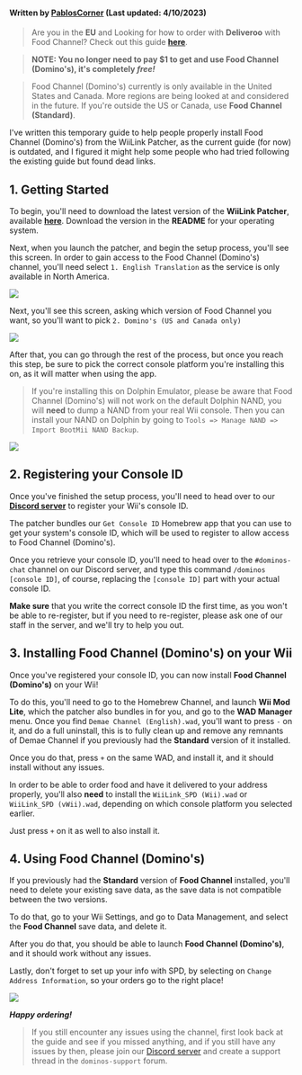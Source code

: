 #### Written by [PablosCorner](https://github.com/PablosCorner) (Last updated: 4/10/2023)

> Are you in the **EU** and Looking for how to order with **Deliveroo** with Food Channel? Check out this guide [**here**](deliveroo).

> **NOTE: You no longer need to pay $1 to get and use Food Channel (Domino's), it's completely *free!***

> Food Channel (Domino's) currently is only available in the United States and Canada. More regions are being looked at and considered in the future. If you're outside the US or Canada, use **Food Channel (Standard)**.

I've written this temporary guide to help people properly install Food Channel (Domino's) from the WiiLink Patcher, as the current guide (for now) is outdated, and I figured it might help some people who had tried following the existing guide but found dead links.

## 1. Getting Started
To begin, you'll need to download the latest version of the **WiiLink Patcher**, available [**here**](https://github.com/WiiLink24/WiiLink24-Patcher/tree/csharp-ver). Download the version in the **README** for your operating system.

Next, when you launch the patcher, and begin the setup process, you'll see this screen. In order to gain access to the Food Channel (Domino's) channel, you'll need select `1. English Translation` as the service is only available in North America.

![](https://i.imgur.com/wfSKwFc.png)

Next, you'll see this screen, asking which version of Food Channel you want, so you'll want to pick `2. Domino's (US and Canada only)`

![](https://i.imgur.com/xZfUCZv.png)

After that, you can go through the rest of the process, but once you reach this step, be sure to pick the correct console platform you're installing this on, as it will matter when using the app.

> If you're installing this on Dolphin Emulator, please be aware that Food Channel (Domino's) will not work on the default Dolphin NAND, you will **need** to dump a NAND from your real Wii console. Then you can install your NAND on Dolphin by going to `Tools => Manage NAND => Import BootMii NAND Backup`.

![](https://i.imgur.com/zkj7kB1.png)

## 2. Registering your Console ID

Once you've finished the setup process, you'll need to head over to our [**Discord server**](https://discord.gg/WiiLink) to register your Wii's console ID.

The patcher bundles our `Get Console ID` Homebrew app that you can use to get your system's console ID, which will be used to register to allow access to Food Channel (Domino's).

Once you retrieve your console ID, you'll need to head over to the `#dominos-chat` channel on our Discord server, and type this command `/dominos [console ID]`, of course, replacing the `[console ID]` part with your actual console ID.

**Make sure** that you write the correct console ID the first time, as you won't be able to re-register, but if you need to re-register, please ask one of our staff in the server, and we'll try to help you out.

## 3. Installing Food Channel (Domino's) on your Wii

Once you've registered your console ID, you can now install **Food Channel (Domino's)** on your Wii!

To do this, you'll need to go to the Homebrew Channel, and launch **Wii Mod Lite**, which the patcher also bundles in for you, and go to the **WAD Manager** menu. Once you find `Demae Channel (English).wad`, you'll want to press `-` on it, and do a full uninstall, this is to fully clean up and remove any remnants of Demae Channel if you previously had the **Standard** version of it installed.

Once you do that, press `+` on the same WAD, and install it, and it should install without any issues.

In order to be able to order food and have it delivered to your address properly, you'll also **need** to install the `WiiLink_SPD (Wii).wad` or `WiiLink_SPD (vWii).wad`, depending on which console platform you selected earlier.

Just press `+` on it as well to also install it.

## 4. Using Food Channel (Domino's)

If you previously had the **Standard** version of **Food Channel** installed, you'll need to delete your existing save data, as the save data is not compatible between the two versions.

To do that, go to your Wii Settings, and go to Data Management, and select the **Food Channel** save data, and delete it.

After you do that, you should be able to launch **Food Channel (Domino's)**, and it should work without any issues.

Lastly, don't forget to set up your info with SPD, by selecting on `Change Address Information`, so your orders go to the right place!

![](https://i.imgur.com/KSbTfyd.png)

***Happy ordering!***

> If you still encounter any issues using the channel, first look back at the guide and see if you missed anything, and if you still have any issues by then, please join our [Discord server](https://discord.gg/WiiLink) and create a support thread in the `dominos-support` forum.